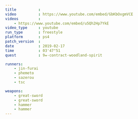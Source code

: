 ```yaml
---
title          :
video          : https://www.youtube.com/embed/GbKbOxgmVCE
videos         :
    - https://www.youtube.com/embed/u5Qh2Hp7YkE
video_type     : youtube
run_type       : freestyle
platform       : ps4
patch_version  :
date           : 2019-02-17
time           : 03'47"51
quest          : 9★-contract-woodland-spirit

runners:
    - jin-furai
    - phemeto
    - sazerou
    - tsc

weapons:
    - great-sword
    - great-sword
    - hammer
    - hammer
---
```

